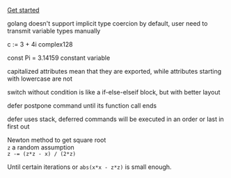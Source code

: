 
[Get started](https://tour.go-zh.org/moretypes/1)

golang doesn't support implicit type coercion by default, user need to transmit variable types manually

c := 3 + 4i  complex128

const Pi = 3.14159   constant variable

capitalized attributes mean that they are exported, while attributes starting with lowercase are not

switch without condition is like a if-else-elseif block, but with better layout

defer postpone command until its function call ends

defer uses stack, deferred commands will be executed in an order or last in first out

Newton method to get square root  
`z` a random assumption  
`z -= (z*z - x) / (2*z)`

Until certain iterations or `abs(x*x - z*z)` is small enough.

